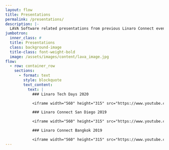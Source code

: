 ```yaml
---
layout: flow
title: Presentations
permalink: /presentations/
description: |-
  LAVA Software related presentations from previous Linaro Connect events.
jumbotron:
  inner_class: #
  title: Presentations
  class: background-image
  title-class: font-weight-bold
  image: /assets/images/content/lava_image.jpg
flow:
  - row: container_row
    sections:
      - format: text
        style: blockquote
        text_content:
          text: |
            ### Linaro Tech Days 2020

            <iframe width="560" height="315" src="https://www.youtube.com/embed/y-5DjzQztAk" frameborder="0" allow="autoplay; encrypted-media" allowfullscreen></iframe>

            ### Linaro Connect San Diego 2019

            <iframe width="560" height="315" src="https://www.youtube.com/embed/lAJAK1jOaNM" frameborder="0" allow="autoplay; encrypted-media" allowfullscreen></iframe>

            ### Linaro Connect Bangkok 2019

            <iframe width="560" height="315" src="https://www.youtube.com/embed/mSC9hKYN7gY" frameborder="0" allow="autoplay; encrypted-media" allowfullscreen></iframe>
---
```

